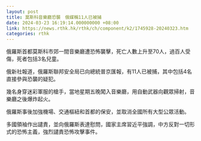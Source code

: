 ```yaml
---
layout: post
title: 莫斯科音樂廳恐襲　俄媒稱11人已被捕
date: 2024-03-23 16:19:14.000000000 +08:00
link: https://news.rthk.hk/rthk/ch/component/k2/1745928-20240323.htm
categories: rthk
---
```


俄羅斯首都莫斯科市郊一間音樂廳遭恐怖襲擊，死亡人數上升至70人，過百人受傷，死者包括3名兒童。

俄新社報道，俄羅斯聯邦安全局已向總統普京匯報，有11人已被捕，其中包括4名直接參與恐襲的疑犯。

幾名身穿迷彩軍服的槍手，當地星期五晚闖入音樂廳，用自動武器向觀眾掃射，音樂廳之後爆炸起火。

俄羅斯事後加強機場、交通樞紐和首都的保安，並取消全國所有大型公眾活動。

多國領袖作出譴責，並向俄羅斯表達慰問，國家主席習近平強調，中方反對一切形式的恐怖主義，強烈譴責恐怖攻擊事件。
